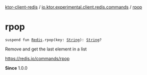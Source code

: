 [ktor-client-redis](../index.md) / [io.ktor.experimental.client.redis.commands](index.md) / [rpop](./rpop.md)

# rpop

`suspend fun `[`Redis`](../io.ktor.experimental.client.redis/-redis/index.md)`.rpop(key: `[`String`](https://kotlinlang.org/api/latest/jvm/stdlib/kotlin/-string/index.html)`): `[`String`](https://kotlinlang.org/api/latest/jvm/stdlib/kotlin/-string/index.html)`?`

Remove and get the last element in a list

https://redis.io/commands/rpop

**Since**
1.0.0

